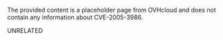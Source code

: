 The provided content is a placeholder page from OVHcloud and does not contain any information about CVE-2005-3986.

UNRELATED
